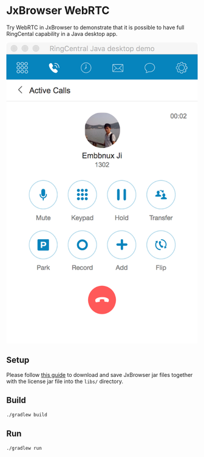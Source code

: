 # JxBrowser WebRTC

Try WebRTC in JxBrowser to demonstrate that it is possible to have full RingCental capability in a Java desktop app.

![calling](screenshots/calling.png)


## Setup

Please follow [this guide](https://jxbrowser.support.teamdev.com/support/solutions/articles/9000012864-quick-start-guide-for-swing-developers) to download and save JxBrowser jar files together with the license jar file into the `libs/` directory.


## Build

```
./gradlew build
```


## Run

```
./gradlew run
```
